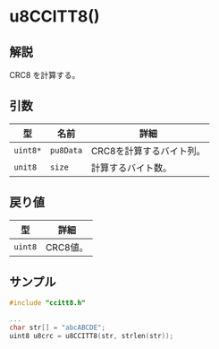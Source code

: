 # u8CCITT8()

## 解説

CRC8 を計算する。

## 引数

| 型        | 名前        | 詳細             |
| -------- | --------- | -------------- |
| `uint8*` | `pu8Data` | CRC8を計算するバイト列。 |
| `unit8`  | `size`    | 計算するバイト数。      |

## 戻り値

| 型       | 詳細     |
| ------- | ------ |
| `uint8` | CRC8値。 |

## サンプル

```c
#include "ccitt8.h"

...
char str[] = "abcABCDE";
uint8 u8crc = u8CCITT8(str, strlen(str));
```


